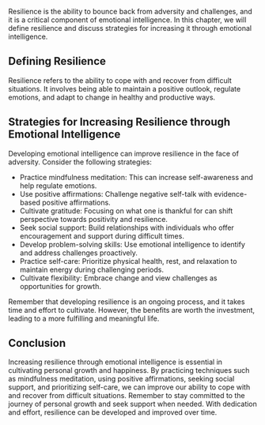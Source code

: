 
Resilience is the ability to bounce back from adversity and challenges, and it is a critical component of emotional intelligence. In this chapter, we will define resilience and discuss strategies for increasing it through emotional intelligence.

Defining Resilience
-------------------

Resilience refers to the ability to cope with and recover from difficult situations. It involves being able to maintain a positive outlook, regulate emotions, and adapt to change in healthy and productive ways.

Strategies for Increasing Resilience through Emotional Intelligence
-------------------------------------------------------------------

Developing emotional intelligence can improve resilience in the face of adversity. Consider the following strategies:

* Practice mindfulness meditation: This can increase self-awareness and help regulate emotions.
* Use positive affirmations: Challenge negative self-talk with evidence-based positive affirmations.
* Cultivate gratitude: Focusing on what one is thankful for can shift perspective towards positivity and resilience.
* Seek social support: Build relationships with individuals who offer encouragement and support during difficult times.
* Develop problem-solving skills: Use emotional intelligence to identify and address challenges proactively.
* Practice self-care: Prioritize physical health, rest, and relaxation to maintain energy during challenging periods.
* Cultivate flexibility: Embrace change and view challenges as opportunities for growth.

Remember that developing resilience is an ongoing process, and it takes time and effort to cultivate. However, the benefits are worth the investment, leading to a more fulfilling and meaningful life.

Conclusion
----------

Increasing resilience through emotional intelligence is essential in cultivating personal growth and happiness. By practicing techniques such as mindfulness meditation, using positive affirmations, seeking social support, and prioritizing self-care, we can improve our ability to cope with and recover from difficult situations. Remember to stay committed to the journey of personal growth and seek support when needed. With dedication and effort, resilience can be developed and improved over time.
